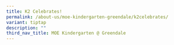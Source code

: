 ```yaml
---
title: K2 Celebrates!
permalink: /about-us/moe-kindergarten-greendale/k2celebrates/
variant: tiptap
description: ""
third_nav_title: MOE Kindergarten @ Greendale
---
```

